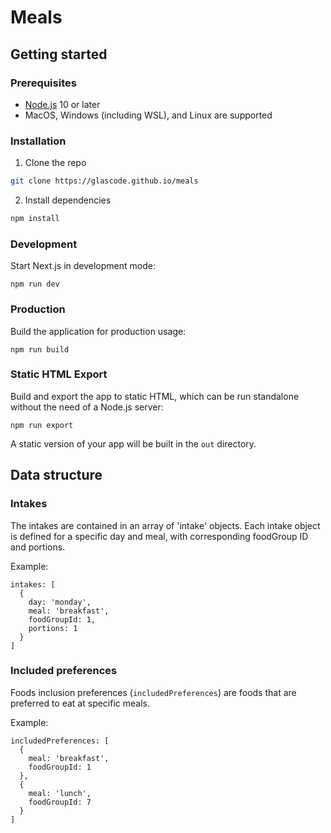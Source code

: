 # Meals

## Getting started

### Prerequisites

- [Node.js](https://nodejs.org/en/) 10 or later
- MacOS, Windows (including WSL), and Linux are supported

### Installation

1. Clone the repo
```sh
git clone https://glascode.github.io/meals
```
2. Install dependencies
```sh
npm install
```

### Development

Start Next.js in development mode:
```
npm run dev
```

### Production

Build the application for production usage:
```
npm run build
```

### Static HTML Export

Build and export the app to static HTML, which can be run standalone without the need of a Node.js server:
```
npm run export
```

A static version of your app will be built in the `out` directory.

## Data structure

### Intakes

The intakes are contained in an array of 'intake' objects. Each intake object is defined for a specific day and meal, with corresponding foodGroup ID and portions.

Example:
```
intakes: [
  {
    day: 'monday',
    meal: 'breakfast',
    foodGroupId: 1,
    portions: 1
  }
]
```

### Included preferences

Foods inclusion preferences (`includedPreferences`) are foods that are preferred to eat at specific meals.

Example:
```
includedPreferences: [
  {
    meal: 'breakfast',
    foodGroupId: 1
  },
  {
    meal: 'lunch',
    foodGroupId: 7
  }
]
```
